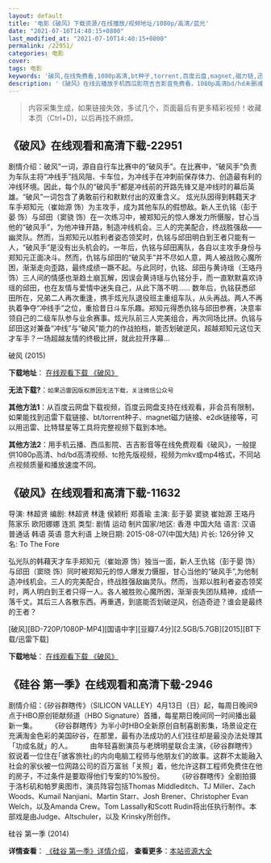 ```yaml
---
layout: default
title: '电影《破风》下载资源/在线播放/视频地址/1080p/高清/蓝光'
date: "2021-07-10T14:40:15+0800"
last_modified_at: "2021-07-10T14:40:15+0800"
permalink: /22951/
categories: 电影
cover:
tags: 电影
keywords: '破风,在线免费看,1080p高清,bt种子,torrent,百度云盘,magnet,磁力链,迅雷下载资源'
description: '《破风》在线云播放手机西瓜影院吉吉影音免费看，1080p高清bd/hd未删减完整版和tc抢先枪版，mkv/mp4格式，附带bt/torrent种子、magnet/磁力链、百度云盘、网盘资源迅雷下载链接'
---
```


>内容采集生成，如果链接失效，多试几个，页面最后有更多精彩视频！收藏本页（Ctrl+D)，以后再找不麻烦。


## 《破风》在线观看和高清下载-22951

剧情介绍：破风”一词，源自自行车比赛中的“破风手”。在比赛中，“破风手”负责为车队主将“冲线手”挡风阻、卡车位，为冲线手在冲刺前保存体力、创造最有利的冲线环境。因此，每个队的“破风手”都是冲线前的开路先锋又是冲线时的幕后英雄。“破风”一词包含了勇敢前行和默默付出的双重含义。 炫光队因得到韩籍天才车手郑知元（崔始源 饰）为主攻手，成为其他车队的假想敌。新人王仇铭（彭于晏 饰）与邱田（窦骁 饰）在一次练习中，被郑知元的惊人爆发力所慑服，甘心当他的“破风手”，为他冲锋开路，制造冲线机会。三人的完美配合，终战胜强敌——幽灵队。然而，当郑知元以胜利者姿态领奖时，仇铭与邱田明白到王者只能有一人，“破风手”是没有出头机会的。一年后，仇铭与邱田离队，各自以主攻手身份与郑知元正面决斗。然而，仇铭与邱田的“破风手”并不尽如人意，两人被战败心魔所困，渐渐走向歪路，最终成绩一蹶不起。与此同时，仇铭、邱田与黄诗瑶（王珞丹 饰）三人间的情感也渐趋土崩瓦解，因误会黄诗瑶与仇铭分手，而一直默默喜欢诗瑶的邱田，也在友情与爱情中迷失自己，从此下落不明…… 数年后，仇铭获悉邱田所在，兄弟二人再次重逢，携手炫光队退役班主重组车队，从头再战。两人不再执着争夺“冲线手”之位，重拾昔日斗车乐趣。郑知元得悉仇铭与邱田参赛，决意率领自己的二级车队参与业余赛事。炫光队前三人完美组合，再次同场比拼。仇铭与邱田这对兼备“冲线”与“破风”能力的作战拍档，能否划破逆风，超越郑知元这位天才车手？一场超越友情的终极比拼，就此拉开序幕…


破风 (2015)

**下载地址**： [在线观看下载 《破风》](https://www.btbtdy.me/btdy/dy150.html) 


**无法下载?**：`如果迅雷因版权原因无法下载，关注微信公众号 `

**其他方法1**：从百度云网盘下载视频，百度云网盘支持在线观看，非会员有限制，如果能找到迅雷下载链接、bt/torrent种子、magnet磁力链接、e2dk链接等，可以用迅雷、比特彗星等工具将完整视频下载到本地。

**其他方法2**：用手机云播、西瓜影院、吉吉影音等在线免费观看《破风》，一般提供1080p高清、hd/bd高清视频、tc抢先版视频，视频为mkv或mp4格式，不同站点视频质量和播放速度不同。


## 《破风》在线观看和高清下载-11632

导演: 林超贤 编剧: 林超贤 林逢 侯颖桁 郑善瑜 主演: 彭于晏 窦骁 崔始源 王珞丹 陈家乐 欧阳娜娜 连凯 类型: 剧情 运动 制片国家/地区: 香港 中国大陆 语言: 汉语普通话 韩语 英语 意大利语 上映日期: 2015-08-07(中国大陆) 片长: 126分钟 又名: To The Fore

弘光队的韩藉天才车手郑知元（崔始源 饰）独当一面，新人王仇铭（彭于晏 饰）与邱田（窦晓 饰）同时被郑知元的惊人爆发力慑服，甘心当他的“破风手”,为他制造冲线机会。三人的完美配合，终战胜强敌幽灵队。然而，当郑以胜利者姿态领奖时，两人明白到王者只得一人。各人被胜败心魔所困，渐渐丧失团队精神，成绩一落千丈。其后三人各散东西。再重遇，到底能否划破逆风，创造奇迹？谁会是最终的王者？


[破风][BD-720P/1080P-MP4][国语中字][豆瓣7.4分][2.5GB/5.7GB][2015][BT下载/迅雷下载]

**下载地址**： [在线观看下载 《破风》](https://www.btdx8.com/torrent/to_the_fore_2015.html) 


## 《硅谷 第一季》在线观看和高清下载-2946

剧情介绍：《矽谷群瞎传》（SILICON VALLEY）4月13日（日）起，每周日晚间9点于HBO原创钜献频道（HBO Signature）首播，每星期日晚间同一时间播出最新一集。  　　《矽谷群瞎传》为半小时HBO全新原创自制喜剧影集，场景设定在充满淘金色彩的美国矽谷，在那里，最有办法成功的人们往往却是最没办法处理其「功成名就」的人。  　　由年轻喜剧演员与老牌明星联合主演，《矽谷群瞎传》叙说着一位住在｢骇客旅社｣的内向电脑工程师与他朋友们的故事。这群不太能融入社会的家伙被一位网路公司的百万富翁「关照」着，他允许这群工程师免费住在他的房子，不过条件是要取得他们专案的10%股份。  　　《矽谷群瞎传》全剧拍摄于洛杉矶和帕罗奥图市，演员阵容包括Thomas Middleditch、TJ Miller、Zach Woods、Kumail Nanjiani、Martin Starr、Josh Brener、Christopher Evan Welch，以及Amanda Crew。Tom Lassally和Scott Rudin将出任执行制作。本部戏是由Judge、Altschuler，以及 Krinsky所创作。


硅谷 第一季 (2014)

**详情查看**： [《硅谷 第一季》详情介绍](/movie/2946/)， **查看更多**：[本站资源大全](/movie/t/all/)

